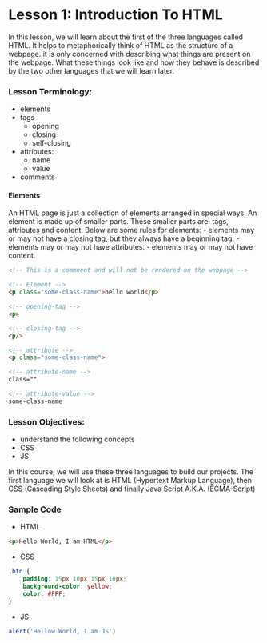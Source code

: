 # Lesson 1: Introduction To HTML

<p>
In this lesson, we will learn about the first of the three languages called HTML. It helps to metaphorically think of HTML as the structure of a webpage. it is only concerned with describing what things are present on the webpage. What these things look like and how they behave is described by the two other languages that we will learn later. 
</p>

### Lesson Terminology:
- elements 
- tags
    - opening
    - closing
    - self-closing
- attributes:
    - name
    - value
- comments

#### Elements
<p>
An HTML page is just a collection of elements arranged in special ways. An element is made up of smaller parts. These smaller parts are: tags, attributes and content.
Below are some rules for elements:
- elements may or may not have a closing tag, but they always have a beginning tag.
- elements may or may not have attributes.
- elements may or may not have content. 
</p>


```html 
<!-- This is a commnent and will not be rendered on the webpage -->

<!-- Element -->
<p class="some-class-name">hello world</p>

<!-- opening-tag -->
<p>

<!-- closing-tag -->
<p/>

<!-- attribute -->
<p class="some-class-name">

<!-- attribute-name -->
class=""

<!-- attribute-value -->
some-class-name

```

### Lesson Objectives:
- understand the following concepts
- CSS
- JS

<p>
In this course, we will use these three languages to build our projects. The first language we will look at is HTML (Hypertext Markup Language), then CSS (Cascading Style Sheets) and finally Java Script A.K.A. (ECMA-Script)
</p>

### Sample Code
- HTML
```html
<p>Hello World, I am HTML</p>
```
- CSS
```css
.btn {
    padding: 15px 10px 15px 10px;
    background-color: yellow;
    color: #FFF;
}
```
- JS
```js
alert('Hellow World, I am JS')
```

